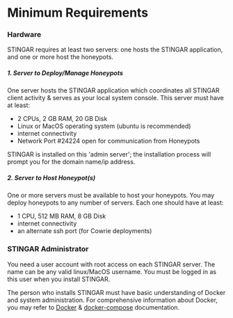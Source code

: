<h1>Minimum Requirements</h1>

<h3>Hardware</h3>

STINGAR requires at least two servers: one hosts the STINGAR application, and one or more host the honeypots.


<h5>1. Server to Deploy/Manage Honeypots</h5>
One server hosts the STINGAR application which coordinates all STINGAR client activity & serves as your local system console. This server must have at least:

* 2 CPUs, 2 GB RAM, 20 GB Disk
* Linux or MacOS operating system (ubuntu is recommended)
* internet connectivity
* Network Port #24224 open for communication from Honeypots 

STINGAR is installed on this 'admin server'; the installation process will prompt you for the domain name/ip address.

<h5>2. Server to Host Honeypot(s)</h5>
One or more servers must be available to host your honeypots. You may deploy honeypots to any number of servers. Each one should have at least:

* 1 CPU, 512 MB RAM, 8 GB Disk
* internet connectivity
* an alternate ssh port (for Cowrie deployments)


<h3>STINGAR Administrator</h3>
You need a user account with root access on each STINGAR server. The name can be any valid linux/MacOS username. You must be logged in as this user when you install STINGAR.

The person who installs STINGAR must have basic understanding of Docker and system administration. For comprehensive information about Docker, you may refer to [Docker](https://docs.docker.com/get-started/) & [docker-compose](https://docs.docker.com/compose/) documentation.

